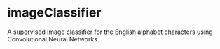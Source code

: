# imageClassifier

A supervised image classifier for the English alphabet characters using Convolutional Neural Networks.
